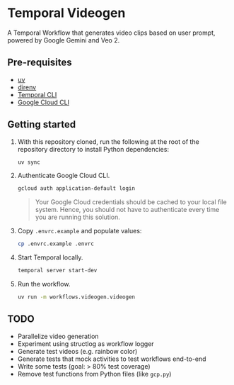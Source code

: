 # Temporal Videogen

A Temporal Workflow that generates video clips based on user prompt, powered by Google Gemini and Veo 2.

## Pre-requisites

- [uv](https://docs.astral.sh/uv/getting-started/installation/)
- [direnv](https://direnv.net/docs/installation.html)
- [Temporal CLI](https://docs.temporal.io/cli#install)
- [Google Cloud CLI](https://cloud.google.com/sdk/docs/install-sdk)

## Getting started

1. With this repository cloned, run the following at the root of the repository directory
to install Python dependencies:

    ```bash
    uv sync
    ```

1. Authenticate Google Cloud CLI.

    ```bash
    gcloud auth application-default login
    ```

    > Your Google Cloud credentials should be cached to your local file system.
    > Hence, you should not have to authenticate every time you are running this solution.

1. Copy `.envrc.example` and populate values:

    ```bash
    cp .envrc.example .envrc
    ```

1. Start Temporal locally.

    ```bash
    temporal server start-dev
    ```

1. Run the workflow.

    ```bash
    uv run -m workflows.videogen.videogen
    ```

## TODO

* Parallelize video generation
* Experiment using structlog as workflow logger
* Generate test videos (e.g. rainbow color)
* Generate tests that mock activities to test workflows end-to-end
* Write some tests (goal: > 80% test coverage)
* Remove test functions from Python files (like `gcp.py`)

